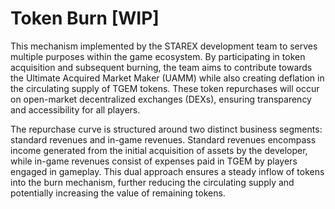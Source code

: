 # Token Burn \[WIP]

This mechanism implemented by the STAREX development team to serves multiple purposes within the game ecosystem. By participating in token acquisition and subsequent burning, the team aims to contribute towards the Ultimate Acquired Market Maker (UAMM) while also creating deflation in the circulating supply of TGEM tokens. These token repurchases will occur on open-market decentralized exchanges (DEXs), ensuring transparency and accessibility for all players.

The repurchase curve is structured around two distinct business segments: standard revenues and in-game revenues. Standard revenues encompass income generated from the initial acquisition of assets by the developer, while in-game revenues consist of expenses paid in TGEM by players engaged in gameplay. This dual approach ensures a steady inflow of tokens into the burn mechanism, further reducing the circulating supply and potentially increasing the value of remaining tokens.
